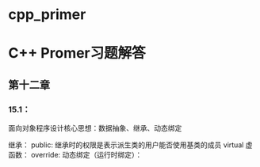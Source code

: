 # cpp_primer

# C++ Promer习题解答

## 第十二章

### 15.1：
面向对象程序设计核心思想：数据抽象、继承、动态绑定

继承：
public: 继承时的权限是表示派生类的用户能否使用基类的成员
virtual 虚函数：
override:
动态绑定（运行时绑定）：







